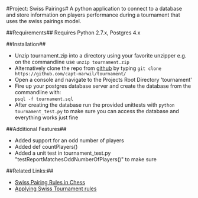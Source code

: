 #Project: Swiss Pairings#
A python application to connect to a database and store information on players 
performance during a tournament that uses the swiss pairings model.

##Requirements##
Requires Python 2.7.x, Postgres 4.x 

##Installation##
* Unzip tournament.zip into a directory using your favorite unzipper
 e.g. on the commandline use `unzip tournament.zip`
* Alternatively clone the repo from [github](https://github.com/capt-marwil/tournament) by typing `git clone https://github.com/capt-marwil/tournament/`
* Open a console and navigate to the Projects Root Directory 'tournament'
* Fire up your postgres database server and create the database from the commandline with:  
    `psql -f tournament.sql`
* After creating the database run the provided unittests with `python tournament_test.py` to 
make sure you can access the database and everything works just fine

##Additional Features##
* Added support for an odd number of players
* Added def countPlayers() 
* Added a unit test in tournament_test.py 
"testReportMatchesOddNumberOfPlayers()" to make sure 

##Related Links:##
* [Swiss Pairing Rules in Chess](https://www.fide.com/fide/handbook.html?id=83&view=article)
* [Applying Swiss Tournament rules](http://senseis.xmp.net/?SwissPairing)
